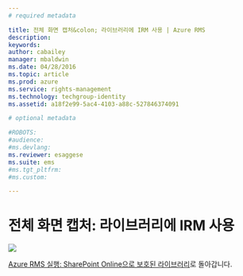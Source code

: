 ```yaml
---
# required metadata

title: 전체 화면 캡처&colon; 라이브러리에 IRM 사용 | Azure RMS
description:
keywords:
author: cabailey
manager: mbaldwin
ms.date: 04/28/2016
ms.topic: article
ms.prod: azure
ms.service: rights-management
ms.technology: techgroup-identity
ms.assetid: a18f2e99-5ac4-4103-a88c-527846374091

# optional metadata

#ROBOTS:
#audience:
#ms.devlang:
ms.reviewer: esaggese
ms.suite: ems
#ms.tgt_pltfrm:
#ms.custom:

---
```


# 전체 화면 캡처: 라이브러리에 IRM 사용
![](./media/AzRMS_StoryboardSPO_2.PNG)

[Azure RMS 실행: SharePoint Online으로 보호된 라이브러리](http://technet.microsoft.com/library/jj585026.aspx)로 돌아갑니다.



<!--HONumber=Apr16_HO3-->


